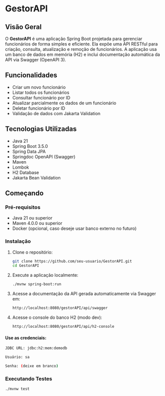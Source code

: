 # GestorAPI

## Visão Geral

O **GestorAPI** é uma aplicação Spring Boot projetada para gerenciar funcionários de forma simples e eficiente. Ela expõe uma API RESTful para criação, consulta, atualização e remoção de funcionários. A aplicação usa um banco de dados em memória (H2) e inclui documentação automática da API via Swagger (OpenAPI 3).

## Funcionalidades

- Criar um novo funcionário
- Listar todos os funcionários
- Consultar funcionário por ID
- Atualizar parcialmente os dados de um funcionário
- Deletar funcionário por ID
- Validação de dados com Jakarta Validation

## Tecnologias Utilizadas

- Java 21
- Spring Boot 3.5.0
- Spring Data JPA
- Springdoc OpenAPI (Swagger)
- Maven
- Lombok
- H2 Database
- Jakarta Bean Validation

## Começando

### Pré-requisitos

- Java 21 ou superior
- Maven 4.0.0 ou superior
- Docker (opcional, caso deseje usar banco externo no futuro)

### Instalação

1. Clone o repositório:

   ```bash
   git clone https://github.com/seu-usuario/GestorAPI.git
   cd GestorAPI

2. Execute a aplicação localmente:


   ```bash
   ./mvnw spring-boot:run
   ```
   
3. Acesse a documentação da API gerada automaticamente via Swagger em:


   ```bash
   http://localhost:8080/gestorAPI/api/swagger
   ```

4. Acesse o console do banco H2 (modo dev):
 
    ```bash
   http://localhost:8080/gestorAPI/api/h2-console
   ```
#### Use as credenciais:

```bash
JDBC URL: jdbc:h2:mem:demodb

Usuário: sa

Senha: (deixe em branco)   
```

### Executando Testes

   ```bash
  ./mvnw test
   ```
 
